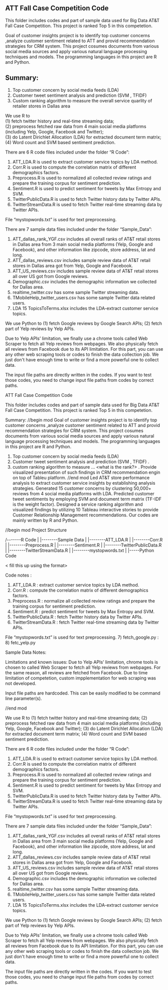 ## ATT Fall Case Competition Code
This folder includes codes and part of sample data used for Big Data AT&T Fall Case Competition. This project is ranked Top 5 in this competetion. 

Goal of customer insights project is to identify top customer concerns ,analyze customer sentiment related to ATT and provid recommendation strategies for CRM system. This project cosumes documents from various social media sources and apply various natural language processing techniques and models. The programming languages in this project are R and Python. 
## Summary:
1. Top customer concern by social media feeds (LDA)
2. Customer tweet sentiment analysis and prediction (SVM , TFIDF)
3. Custom ranking algorithm to measure the overall service quarlity of retailer stores in Dallas area

We use R to  
(1) fetch twitter history and real-time streaming data;  
(2) preprocess fetched raw data from 4 main social media platforms (including Yelp, Google, Facebook and Twitter);   
(3) do Latent Dirichlet Allocation (LDA) for extracted document term matrix;   
(4) Word count and SVM based sentiment prediction.  

There are 6 R code files included under the folder “R Code”:  
1)	ATT_LDA.R is used to extract customer service topics by LDA method.  
2)	Corr.R is used to compute the correlation matrix of different demographics factors.  
3)	Preprocess.R is used to normalized all collected review ratings and prepare the training corpus for sentiment prediction.  
4)	Sentiment.R is used to predict sentiment for tweets by Max Entropy and SVM.  
5)	TwitterPublicData.R is used to fetch Twitter history data by Twitter APIs.  
6)	TwitterStreamData.R is used to fetch Twitter real-time streaming data by Twitter APIs.  

File “mystopwords.txt” is used for text preprocessing.

There are 7 sample data files included under the folder “Sample_Data”:  
1)	ATT_dallas_rank_YGF.csv includes all overall ranks of AT&T retail stores in Dallas area from 3 main social media platforms (Yelp, Google and Facebook), and other information like zipcode, store address, lat and long.    
2)	ATT_dallas_reviews.csv includes sample review data of AT&T retail stores in Dallas area got from Yelp, Google and Facebook.  
3)	ATT_US_reviews.csv includes sample review data of AT&T retail stores all over US got from Google reviews.  
4)	Demographic.csv includes the demographic information we collected for Dallas area.  
5)	realtime_twitter.csv has some sample Twitter streaming data.  
6)	TMobileHelp_twitter_users.csv has some sample Twitter data related users.  
7)	LDA 15 TopicsToTerms.xlsx includes the LDA-extract customer service topics.  

We use Python to (1) fetch Google reviews by Google Search APIs; (2) fetch part of Yelp reviews by Yelp APIs.  

Due to Yelp APIs’ limitation, we finally use a chrome tools called Web Scraper to fetch all Yelp reviews from webpages. We also physically fetch all reviews from Facebook due to its API limitation. For this part, you can use any other web scraping tools or codes to finish the data collection job. We just don't have enough time to write or find a more powerful one to collect data.

The input file paths are directly written in the codes. If you want to test those codes, you need to change input file paths from codes by correct paths.



ATT Fall Case Competition Code

This folder includes codes and part of sample data used for Big Data AT&T Fall Case Competition. This project is ranked Top 5 in this competetion. 

Summary:
//begin mod 
Goal of customer insights project is to identify top customer concerns ,analyze customer sentiment related to ATT and provid recommendation strategies for CRM system. This project cosumes documents from various social media sources and apply various natural language processing techniques and models. The programming languages in this project are R and Python. 

1. Top customer concern by social media feeds (LDA)
2. Customer tweet sentiment analysis and prediction (SVM , TFIDF) .
3. custom ranking algorithm to measure ... <what is the rank?> . Provide visualized presentation of such findings in CRM recommendation engin on top of Tableu platform.
//end mod
Led AT&T store performance analysis to extract customer service insights by establishing analysis strategies.
Generated 15 customer concerns by clustering 50,000+ reviews from 4 social media platforms with LDA.
Predicted customer tweet sentiments by employing SVM and document term matrix (TF-IDF is the weight factor).
Designed a service ranking algorithm and visualized findings by utilizing 10 Tableau interactive stories to provide Customer Relationship Management recommendations.
Our codes are mainly written by R and Python.

//begin mod 
Project Structure 

/-------R Code 
| |--------Sample Data
| |--------ATT_LDA.R
| |--------Corr.R
| |--------Preprocess.R
| |--------Sentiment.R
| |--------TwitterPublicData.R
| |--------TwitterStreamData.R
| |--------mystopwords.txt
|
|-----Python Code

< fill this up using the format> 



Code notes : 
1) ATT_LDA.R : extract customer service topics by LDA method.
2) Corr.R : compute the correlation matrix of different demographics factors.
3) Preprocess.R	: normalize all collected review ratings and prepare the training corpus for sentiment prediction.
4) Sentiment.R : predict sentiment for tweets by Max Entropy and SVM.
5) TwitterPublicData.R : fetch Twitter history data by Twitter APIs.
6) TwitterStreamData.R : fetch Twitter real-time streaming data by Twitter APIs.

File “mystopwords.txt” is used for text preprocessing.
7) fetch_google.py	: 
8) fetc_yelp.py


Sample Data Notes:



Limitations and known issues:
Due to Yelp APIs’ limitation, chrome tools is chosen to called Web Scraper to fetch all Yelp reviews from webpages. For the same reason, all reviews are fetched from Facebook. 
Due to time limitation of competetion, custom impplementation for web scraping was not developed. 

Input file paths are hardcoded. This can be easily modified to be command line parameter(s). 

//end mod

We use R to
(1) fetch twitter history and real-time streaming data;
(2) preprocess fetched raw data from 4 main social media platforms (including Yelp, Google, Facebook and Twitter);
(3) do Latent Dirichlet Allocation (LDA) for extracted document term matrix;
(4) Word count and SVM based sentiment prediction.

There are 6 R code files included under the folder “R Code”:
1) ATT_LDA.R is used to extract customer service topics by LDA method.
2) Corr.R is used to compute the correlation matrix of different demographics factors.
3) Preprocess.R is used to normalized all collected review ratings and prepare the training corpus for sentiment prediction.
4) Sentiment.R is used to predict sentiment for tweets by Max Entropy and SVM.
5) TwitterPublicData.R is used to fetch Twitter history data by Twitter APIs.
6) TwitterStreamData.R is used to fetch Twitter real-time streaming data by Twitter APIs.

File “mystopwords.txt” is used for text preprocessing.

There are 7 sample data files included under the folder “Sample_Data”:
1) ATT_dallas_rank_YGF.csv includes all overall ranks of AT&T retail stores in Dallas area from 3 main social media platforms (Yelp, Google and Facebook), and other information like zipcode, store address, lat and long.
2) ATT_dallas_reviews.csv includes sample review data of AT&T retail stores in Dallas area got from Yelp, Google and Facebook.
3) ATT_US_reviews.csv includes sample review data of AT&T retail stores all over US got from Google reviews.
4) Demographic.csv includes the demographic information we collected for Dallas area.
5) realtime_twitter.csv has some sample Twitter streaming data.
6) TMobileHelp_twitter_users.csv has some sample Twitter data related users.
7) LDA 15 TopicsToTerms.xlsx includes the LDA-extract customer service topics.

We use Python to (1) fetch Google reviews by Google Search APIs; (2) fetch part of Yelp reviews by Yelp APIs.

Due to Yelp APIs’ limitation, we finally use a chrome tools called Web Scraper to fetch all Yelp reviews from webpages. We also physically fetch all reviews from Facebook due to its API limitation. For this part, you can use any other web scraping tools or codes to finish the data collection job. We just don't have enough time to write or find a more powerful one to collect data.

The input file paths are directly written in the codes. If you want to test those codes, you need to change input file paths from codes by correct paths.

